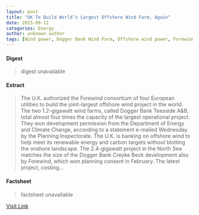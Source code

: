 ```yaml
---
layout: post
title: "UK To Build World’s Largest Offshore Wind Farm, Again"
date: 2015-09-12
categories: Energy
author: unknown author
tags: [Wind power, Dogger Bank Wind Farm, Offshore wind power, Forewind, Physical universe, Alternative energy, Power (physics), Renewable energy, Sustainable energy, Renewable resources, Electric power, Energy, Nature, Renewable electricity, Sustainable development]
---
```



#### Digest
>digest unavailable

#### Extract
>The U.K. authorized the Forewind consortium of four European utilities to build the joint-largest offshore wind project in the world. The two 1.2-gigawatt wind farms, called Dogger Bank Teesside A&amp;B, total almost four times the capacity of the largest operational project. They won development permission from the Department of Energy and Climate Change, according to a statement e-mailed Wednesday by the Planning Inspectorate. The U.K. is banking on offshore wind to help meet its renewable energy and carbon targets without blotting the onshore landscape. The 2.4-gigawatt project in the North Sea matches the size of the Dogger Bank Creyke Beck development also by Forewind, which won planning consent in February. The latest project, costing...

#### Factsheet
>factsheet unavailable

[Visit Link](http://www.renewableenergyworld.com/articles/2015/08/uk-to-build-world-s-largest-offshore-wind-farm.html)


